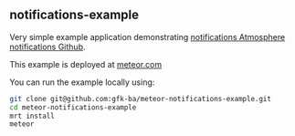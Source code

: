 notifications-example
-------------

Very simple example application demonstrating [notifications Atmosphere](https://atmospherejs.com/package/notifications) [notifications Github](https://github.com/gfk-ba/meteor-notifications).

This example is deployed at [meteor.com](http://notifications-example.meteor.com)

You can run the example locally using:
``` sh
git clone git@github.com:gfk-ba/meteor-notifications-example.git
cd meteor-notifications-example
mrt install
meteor
```
